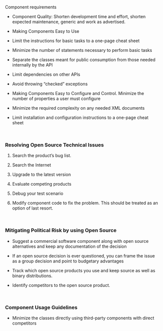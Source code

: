 Component requirements

-   Component Quality: Shorten development time and effort, shorten expected
    maintenance, generic and work as advertised.

-   Making Components Easy to Use

-   Limit the instructions for basic tasks to a one-page cheat sheet

-   Minimize the number of statements necessary to perform basic tasks

-   Separate the classes meant for public consumption from those needed
    internally by the API

-   Limit dependencies on other APIs

-   Avoid throwing “checked” exceptions

-   Making Components Easy to Configure and Control. Minimize the number of
    properties a user must configure

-   Minimize the required complexity on any needed XML documents

-   Limit installation and configuration instructions to a one-page cheat sheet

 

### Resolving Open Source Technical Issues

1.  Search the product’s bug list.

2.  Search the Internet

3.  Upgrade to the latest version

4.  Evaluate competing products

5.  Debug your test scenario

6.  Modify component code to fix the problem. This should be treated as an
    option of last resort.

 

### Mitigating Political Risk by using Open Source

-   Suggest a commercial software component along with open source alternatives
    and keep any documentation of the decision

-   If an open source decision is ever questioned, you can frame the issue as a
    group decision and point to budgetary advantages

-   Track which open source products you use and keep source as well as binary
    distributions.

-   Identify competitors to the open source product.

 

### Component Usage Guidelines

-   Minimize the classes directly using third-party components with direct
    competitors
